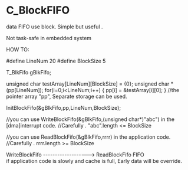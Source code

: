 # C_BlockFIFO
data FIFO use block. Simple but useful .

Not task-safe in embedded system 

HOW TO:

#define LineNum		20
#define BlockSize	 5
  
T_BlkFifo gBlkFifo;

unsigned char testArray[LineNum][BlockSize] = {0};
unsigned char *(pp[LineNum]);
for(i=0;i<LineNum;i++)
{
	pp[i] = &testArray[i][0];
}
//the pointer array "pp", Separate storage can be used.


InitBlockFifo(&gBlkFifo,pp,LineNum,BlockSize);
  

//you can use WriteBlockFifo(&gBlkFifo,(unsigned char*)"abc") in the [dma]interrupt code.
//Carefully . "abc".length <= BlockSize 
  
//you can use ReadBlockFifo(&gBlkFifo,rrrr) in the application code.
//Carefully . rrrr.length >= BlockSize 


WriteBlockFifo    ------------------->    ReadBlockFifo
                         FIFO         
if application code is slowly and cache is full, Early data will be override.


                                          
